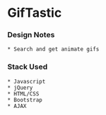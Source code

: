 # GifTastic
### Design Notes
	* Search and get animate gifs


### Stack Used
	* Javascript
	* jQuery
	* HTML/CSS
	* Bootstrap
	* AJAX
